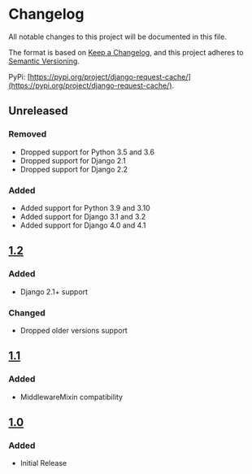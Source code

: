 # Changelog
All notable changes to this project will be documented in this file.

The format is based on [Keep a Changelog](https://keepachangelog.com/en/1.0.0/),
and this project adheres to [Semantic Versioning](https://semver.org/spec/v2.0.0.html).

PyPi: [https://pypi.org/project/django-request-cache/](https://pypi.org/project/django-request-cache/).

## Unreleased
### Removed
- Dropped support for Python 3.5 and 3.6
- Dropped support for Django 2.1
- Dropped support for Django 2.2
### Added
- Added support for Python 3.9 and 3.10
- Added support for Django 3.1 and 3.2
- Added support for Django 4.0 and 4.1

## [1.2](https://pypi.org/project/django-request-cache/1.2/)
### Added
- Django 2.1+ support
### Changed
- Dropped older versions support

## [1.1](https://pypi.org/project/django-request-cache/1.1/)
### Added
- MiddlewareMixin compatibility

## [1.0](https://pypi.org/project/django-request-cache/1.0/)
### Added
- Initial Release
